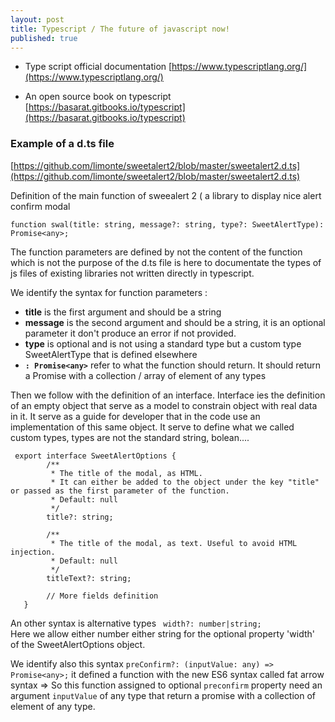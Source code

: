 ```yaml
---
layout: post
title: Typescript / The future of javascript now!
published: true
---
```


* Type script official documentation
[https://www.typescriptlang.org/](https://www.typescriptlang.org/)

* An open source book on typescript
[https://basarat.gitbooks.io/typescript](https://basarat.gitbooks.io/typescript)

### Example of a d.ts file

[https://github.com/limonte/sweetalert2/blob/master/sweetalert2.d.ts](https://github.com/limonte/sweetalert2/blob/master/sweetalert2.d.ts)

Definition of the main function of sweealert 2 ( a library to display nice alert confirm modal

````
function swal(title: string, message?: string, type?: SweetAlertType): Promise<any>;
````

The function parameters are defined by not the content of the function which is not the purpose of the d.ts file is here to documentate the types of js files of existing libraries not written directly in typescript. 

We identify the syntax for function parameters : 

* **title** is the first argument and should be a string 
* **message** is the second argument and should be a string, it is an optional parameter it don't produce an error if not provided. 
* **type** is optional and is not using a standard type but a custom type SweetAlertType that is defined elsewhere 
* **`: Promise<any>`** refer to what the function should return. It should return a Promise with a collection / array of element of any types

Then we follow with the definition of an interface. Interface ies the definition of an empty object that serve as a model to constrain object with real data in it. It serve as a guide for developer that in the code use an implementation of this same object. It serve to define what we called custom types, types are not the standard string, bolean....

````
 export interface SweetAlertOptions {
        /**
         * The title of the modal, as HTML.
         * It can either be added to the object under the key "title" or passed as the first parameter of the function.
         * Default: null
         */
        title?: string;

        /**
         * The title of the modal, as text. Useful to avoid HTML injection.
         * Default: null
         */
        titleText?: string;
        
        // More fields definition
   }
 ````
 
 An other syntax is alternative types
 ` width?: number|string;`    
 Here we allow either number either string for the optional property 'width' of the SweetAlertOptions object.
 
 
 We identify also this syntax 
`preConfirm?: (inputValue: any) => Promise<any>;`
it defined a function with the new ES6 syntax called fat arrow syntax => 
So this function assigned to optional `preconfirm` property need an argument `inputValue` of any type 
that return a promise with a collection of element of any type.

